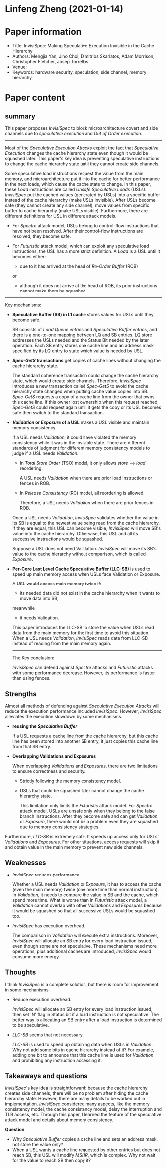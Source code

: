# Linfeng Zheng (2021-01-14)

# Paper information

* Title: InvisiSpec: Making Speculative Execution Invisible in the Cache Hierarchy
* Authors: Mengjia Yan, Jiho Choi, Dimitrios Skarlatos, Adam Morrison, Christopher Fletcher, Josep Torrellas
* Venue:
* Keywords: hardware security, speculation, side channel, memory hierarchy

# Paper content

## summary

This paper proposes *InvisiSpec* to block microarchitecture covert and side channels due to *speculative execution* and *Out of Order execution*.

---

Most of the *Speculative Execution Attacks* exploit the fact that *Speculative Execution* changes the cache hierarchy state even though it would be squashed later. This paper's key idea is preventing speculative instructions to change the cache hierarchy state until they cannot create side channels.

Some speculative load instructions request the value from the main memory, and microarchitecture put it into the cache for better performance in the next loads, which cause the cache state to change. In this paper, these *Load* instructions are called *Unsafe Speculative Loads* (USLs). *InvisiSpec* put the cached values (generated by USLs) into a specific buffer instead of the cache hierarchy (make USLs invisible). After USLs become safe (they cannot create any side channel), move values from specific buffer to cache hierarchy (make USLs visible). Furthermore, there are different definitions for USL in different attack models.

* For *Spectre* attack model, USLs belong to control-flow instructions that have not been resolved. After their control-flow instructions are resolved, they become safe.
* For *Futuristic* attack model, which can exploit any speculative load instructions, the USL has a more strict definition. A *Load* is a USL until it becomes either:
  * due to it has arrived at the head of *Re-Order Buffer* (ROB)

  or
  
  * although it does not arrive at the head of ROB, its prior instructions cannot make them be squashed.

---

Key mechanisms:

* **Speculative Buffer (SB) in L1 cache** stores values for USLs until they become safe.

  SB consists of *Load Queue entries* and *Speculative Buffer entries*, and there is a one-to-one mapping between LQ and SB entries. LQ store addresses the USLs needed and the Status Bit needed by the later operation. Each SB entry stores one cache line and an address mask specified by its LQ entry to state which value is needed by USL.
* ***Spec-GetS* transactions** get copies of cache lines without changing the cache hierarchy state.

  The standard coherence transaction could change the cache hierarchy state, which would create side channels. Therefore, *InvisiSpec* introduces a new transaction called *Spec-GetS* to avoid the cache hierarchy state changed when putting cache value copies into SB. *Spec-GetS* requests a copy of a cache line from the owner that owns this cache line. If this owner lost ownership when this request reached, *Spec-GetS* could request again until it gets the copy or its USL becomes safe then switch to the standard transaction.
* ***Validation* or *Exposure* of a USL** makes a USL visible and maintain memory consistency.

  If a USL needs *Validation*, it could have violated the memory consistency while it was in the invisible state. There are different standards of judgment for different memory consistency models to judge if a USL needs *Validation*.
  * In *Total Store Order* (TSO) model, it only allows *store* --> *load* reordering.

    A USL needs *Validation* when there are prior load instructions or fences in ROB.
  * In *Release Consistency* (RC) model, all reordering is allowed.

    Therefore, a USL needs *Validation* when there are prior fences in ROB.

  Once a USL needs *Validation*, *InvisiSpec* validates whether the value in its SB is equal to the newest value being read from the cache hierarchy. If they are equal, this USL can become visible, *InvisiSpec* will move SB's value into the cache hierarchy. Otherwise, this USL and all its successive instructions would be squashed.

  Suppose a USL does not need Validation. *InvisiSpec* will move its SB's value to the cache hierarchy without comparison, which is called *Exposure*.
* **Per-Core Last Level Cache Speculative Buffer (LLC-SB)** is used to speed up main memory access when USLs face Validation or Exposure.

  A USL would access main memory twice if:
  * its needed data did not exist in the cache hierarchy when it wants to move data into SB,

  meanwhile
  * it needs Validation.

  This paper introduces the LLC-SB to store the value when USLs read data from the main memory for the first time to avoid this situation. When a USL needs *Validation*, *InvisiSpec* reads data from LLC-SB instead of reading from the main memory again.

  ---

  The Key conclusion:

  *InvisiSpec* can defend against *Spectre* attacks and *Futuristic* attacks with some performance decrease. However, its performance is faster than using fences.

## Strengths

Almost all methods of defending against *Speculative Execution Attacks* will reduce the execution performance included *InvisiSpec*. However, *InvisiSpec* alleviates the execution slowdown by some mechanisms.

* **reusing the *Speculative Buffer***

  If a USL requests a cache line from the cache hierarchy, but this cache line has been stored into another SB entry, it just copies this cache line from that SB entry.
* **Overlapping Validations and Exposures**

  When overlapping *Validations* and *Exposures*, there are two limitations to ensure correctness and security:
  * Strictly following the memory consistency model.
  * USLs that could be squashed later cannot change the cache hierarchy state.

    This limitation only limits the *Futuristic* attack model. For *Spectre* attack model, USLs are unsafe only when they belong to the false branch instructions. After they become safe and can get *Validation* or *Exposure*, there would not be a problem even they are squashed due to memory consistency strategies.

Furthermore, *LLC-SB* is extremely safe. It speeds up access only for USLs' *Validations* and *Exposures*. For other situations, access requests will skip it and obtain value in the main memory to prevent new side channels.

## Weaknesses

* *InvisiSpec* reduces performance.

  Whether a USL needs *Validation* or *Exposure*, it has to access the cache (even the main memory) twice (one more time than normal instruction). In *Validation*, it needs to compare the value in SB and the cache, which spend more time. What is worse than in *Futuristic* attack model, a *Validation* cannot overlap with other *Validations* and *Exposures* because it would be squashed so that all successive USLs would be squashed too.
* *InvisiSpec* has execution overhead.

  The comparison in *Validation* will execute extra instructions. Moreover, *InvisiSpec* will allocate an SB entry for every load instruction issued, even though some are not speculative. These mechanisms need more operations, plus additional caches are introduced, *InvisiSpec* would consume more energy.

## Thoughts

I think *InvisiSpec* is a complete solution, but there is room for improvement in some mechanisms.

* Reduce execution overhead.

  *InvisiSpec* will allocate an SB entry for every load instruction issued, then set 'N' flag in Status bit if a load instruction is not speculative. The better way is allocating an SB entry after a load instruction is determined to be speculative.
* *LLC-SB* seems that not necessary.

  *LLC-SB* is used to speed up obtaining data when USLs in *Validation*. Why not add some bits in cache hierarchy instead of it? For example, adding one bit to announce that this cache line is used for *Validation* and prohibiting any instruction accessing it.

## Takeaways and questions

*InvisiSpec*'s key idea is straightforward: because the cache hierarchy creates side channels, there will be no problem after hiding the cache hierarchy state. However, there are many details to be worked out in implementation. *InvisiSpec* considered many aspects, like the memory consistency model, the cache consistency model, delay the interruption and TLB access, etc. Through this paper, I learned the feature of the speculative attack model and details about memory consistency.

**Question**:

* Why *Speculative Buffer* copies a cache line and sets an address mask, not store the value only?
* When a USL wants a cache line requested by other entries but does not reach SB, this USL will modify *MSHR*, which is complex. Why not wait for the value to reach SB then copy it?